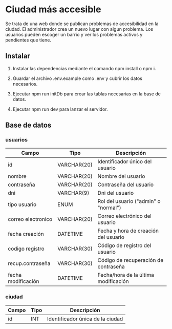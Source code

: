 # Ciudad más accesible

Se trata de una web donde se publican problemas de accesibilidad en la ciudad.
El administrador crea un nuevo lugar con algun problema. Los usuarios pueden escoger un barrio y ver los problemas activos y pendientes que tiene. 

## Instalar

1. Instalar las dependencias mediante el comando npm install o npm i.


2. Guardar el archivo .env.example como .env y cubrir los datos necesarios.


3. Ejecutar npm run initDb para crear las tablas necesarias en la base de datos.


4. Ejecutar npm run dev para lanzar el servidor.

## Base de datos

### usuarios

|   Campo              |   Tipo       |  Descripción                          |
|----------------------|--------------|---------------------------------------|
| id                   | VARCHAR(20)  | Identificador único del usuario       |
| nombre               | VARCHAR(20)  | Nombre del usuario                    |
| contraseña           | VARCHAR(20)  | Contraseña del usuario                |
| dni                  | VARCHAR(9)   | Dni del usuario                       |
| tipo usuario         | ENUM         | Rol del usuario ("admin" o "normal")  |
| correo electronico   | VARCHAR(20)  | Correo electrónico del usuario        |
| fecha creación       | DATETIME     | Fecha y hora de creación del usuario  |
| codigo registro      | VARCHAR(30)  | Código de registro del usuario        |
| recup.contraseña     | VARCHAR(30)  | Código de recuperación de contraseña  |
| fecha modificación   | DATETIME     | Fecha/hora de la última modificación  |

### ciudad

|   Campo              |   Tipo       |  Descripción                          |
|----------------------|--------------|---------------------------------------|
| id                   | INT          | Identificador única de la ciudad      |

